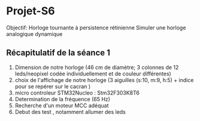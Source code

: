 # Projet-S6
Objectif:
Horloge tournante à persistence rétinienne
Simuler une horloge analogique dynamique

## Récapitulatif de la séance 1
1. Dimension de notre horloge (46 cm de diamètre; 3 colonnes de 12 leds/neopixel codée individuellement et de couleur différentes)
2. choix de l'affichage de notre horloge (3 aiguilles (s:10, m:9, h:5) + indice pour se repérer sur le cacran )
3. micro controleur STM32Nucleo : Stm32F303K8T6
4. Determination de la fréquence (65 Hz)
5. Recherche d'un moteur MCC adéquat
6. Debut des test , notamment allumer des leds
